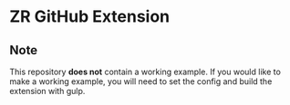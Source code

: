 # ZR GitHub Extension
## Note
This repository **does not** contain a working example. If you would like to make a working example, you will need to set the config and build the extension with gulp.
